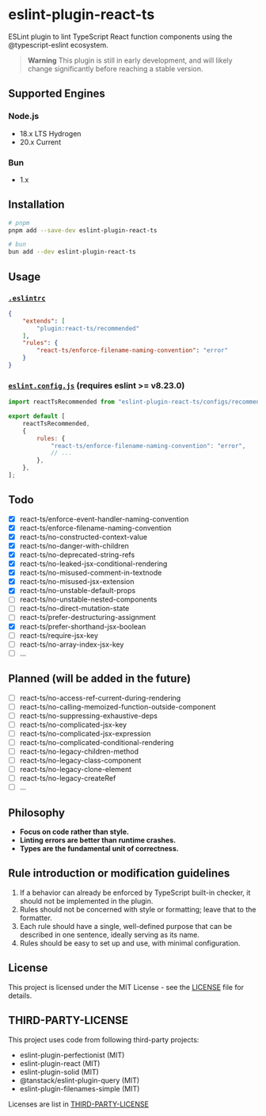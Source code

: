# eslint-plugin-react-ts

ESLint plugin to lint TypeScript React function components using the @typescript-eslint ecosystem.

> **Warning**
> This plugin is still in early development, and will likely change significantly before reaching a stable version.

## Supported Engines

### Node.js

- 18.x LTS Hydrogen
- 20.x Current

### Bun

- 1.x

## Installation

```bash
# pnpm
pnpm add --save-dev eslint-plugin-react-ts

# bun
bun add --dev eslint-plugin-react-ts
```

## Usage

### [`.eslintrc`](https://eslint.org/docs/latest/use/configure/configuration-files)

```json
{
    "extends": [
        "plugin:react-ts/recommended"
    ],
    "rules": {
        "react-ts/enforce-filename-naming-convention": "error"
    }
}
```

### [`eslint.config.js`](https://eslint.org/docs/latest/use/configure/configuration-files-new) (requires eslint >= v8.23.0)

```js
import reactTsRecommended from "eslint-plugin-react-ts/configs/recommended";

export default [
    reactTsRecommended,
    {
        rules: {
            "react-ts/enforce-filename-naming-convention": "error",
            // ...
        },
    },
];
```

## Todo

- [x] react-ts/enforce-event-handler-naming-convention
- [x] react-ts/enforce-filename-naming-convention
- [x] react-ts/no-constructed-context-value
- [x] react-ts/no-danger-with-children
- [x] react-ts/no-deprecated-string-refs
- [x] react-ts/no-leaked-jsx-conditional-rendering
- [x] react-ts/no-misused-comment-in-textnode
- [x] react-ts/no-misused-jsx-extension
- [x] react-ts/no-unstable-default-props
- [ ] react-ts/no-unstable-nested-components
- [ ] react-ts/no-direct-mutation-state
- [ ] react-ts/prefer-destructuring-assignment
- [x] react-ts/prefer-shorthand-jsx-boolean
- [ ] react-ts/require-jsx-key
- [ ] react-ts/no-array-index-jsx-key
- [ ] ...

## Planned (will be added in the future)

- [ ] react-ts/no-access-ref-current-during-rendering
- [ ] react-ts/no-calling-memoized-function-outside-component
- [ ] react-ts/no-suppressing-exhaustive-deps
- [ ] react-ts/no-complicated-jsx-key
- [ ] react-ts/no-complicated-jsx-expression
- [ ] react-ts/no-complicated-conditional-rendering
- [ ] react-ts/no-legacy-children-method
- [ ] react-ts/no-legacy-class-component
- [ ] react-ts/no-legacy-clone-element
- [ ] react-ts/no-legacy-createRef
- [ ] ...

## Philosophy

- **Focus on code rather than style.**
- **Linting errors are better than runtime crashes.**
- **Types are the fundamental unit of correctness.**

## Rule introduction or modification guidelines

1. If a behavior can already be enforced by TypeScript built-in checker, it should not be implemented in the plugin.
2. Rules should not be concerned with style or formatting; leave that to the formatter.
3. Each rule should have a single, well-defined purpose that can be described in one sentence, ideally serving as its name.
4. Rules should be easy to set up and use, with minimal configuration.

## License

This project is licensed under the MIT License - see the [LICENSE](LICENSE) file for details.

## THIRD-PARTY-LICENSE

This project uses code from following third-party projects:

- eslint-plugin-perfectionist (MIT)
- eslint-plugin-react (MIT)
- eslint-plugin-solid (MIT)
- @tanstack/eslint-plugin-query (MIT)
- eslint-plugin-filenames-simple (MIT)

Licenses are list in [THIRD-PARTY-LICENSE](THIRD-PARTY-LICENSE)
